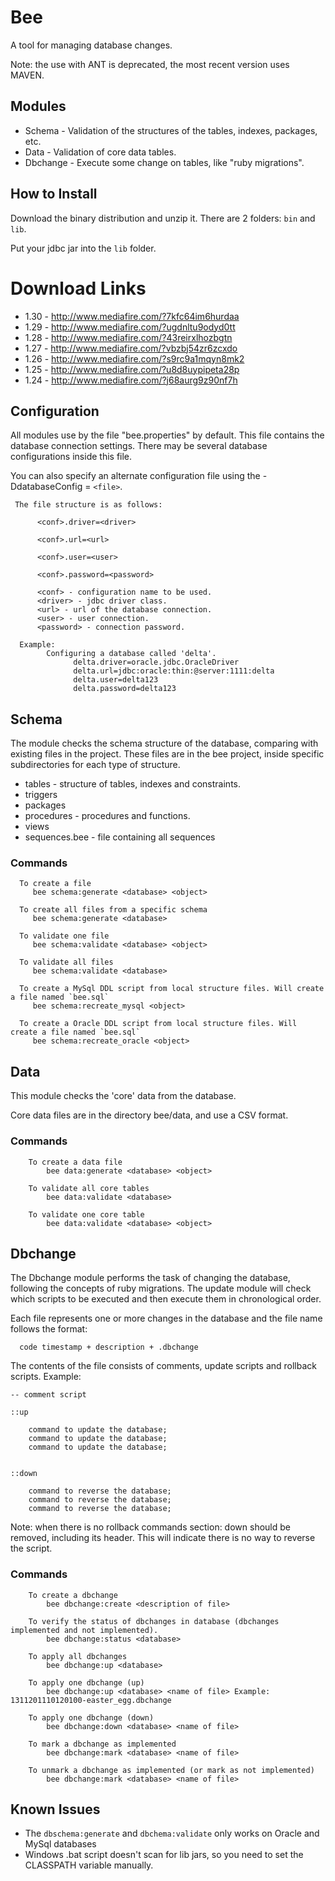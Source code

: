 # Bee

A tool for managing database changes.

Note: the use with ANT is deprecated, the most recent version uses MAVEN.

## Modules

* Schema - Validation of the structures of the tables, indexes, packages, etc.
* Data - Validation of core data tables.
* Dbchange - Execute some change on tables, like "ruby migrations".

## How to Install

Download the binary distribution and unzip it. There are 2 folders: `bin` and `lib`.

Put your jdbc jar into the `lib` folder.

# Download Links

   * 1.30 - http://www.mediafire.com/?7kfc64im6hurdaa
   * 1.29 - http://www.mediafire.com/?ugdnltu9odyd0tt
   * 1.28 - http://www.mediafire.com/?43reirxlhozbgtn
   * 1.27 - http://www.mediafire.com/?vbzbj54zr6zcxdo
   * 1.26 - http://www.mediafire.com/?s9rc9a1mqyn8mk2
   * 1.25 - http://www.mediafire.com/?u8d8uypipeta28p
   * 1.24 - http://www.mediafire.com/?j68aurg9z90nf7h

## Configuration

All modules use by the file "bee.properties" by default. This file contains the database connection settings. There may be several database configurations inside this file.

You can also specify an alternate configuration file using the -DdatabaseConfig = `<file>`.

     The file structure is as follows: 

          <conf>.driver=<driver>

          <conf>.url=<url>

          <conf>.user=<user>

          <conf>.password=<password>

          <conf> - configuration name to be used.
          <driver> - jdbc driver class.
          <url> - url of the database connection.
          <user> - user connection.
          <password> - connection password.

      Example:
            Configuring a database called 'delta'.
                  delta.driver=oracle.jdbc.OracleDriver
                  delta.url=jdbc:oracle:thin:@server:1111:delta
                  delta.user=delta123
                  delta.password=delta123

## Schema

The module checks the schema structure of the database, comparing with existing files in the project. These files are in the bee project, inside specific subdirectories for each type of structure.

   * tables - structure of tables, indexes and constraints.
   * triggers
   * packages
   * procedures - procedures and functions.
   * views
   * sequences.bee - file containing all sequences

### Commands

      To create a file
         bee schema:generate <database> <object>

      To create all files from a specific schema
         bee schema:generate <database>

      To validate one file
         bee schema:validate <database> <object>

      To validate all files
         bee schema:validate <database>

      To create a MySql DDL script from local structure files. Will create a file named `bee.sql`
         bee schema:recreate_mysql <object>

      To create a Oracle DDL script from local structure files. Will create a file named `bee.sql`
         bee schema:recreate_oracle <object>


## Data

This module checks the 'core' data from the database.

Core data files are in the directory bee/data, and use a CSV format.

### Commands

        To create a data file
            bee data:generate <database> <object>

        To validate all core tables
            bee data:validate <database>

        To validate one core table
            bee data:validate <database> <object>


## Dbchange

The Dbchange module performs the task of changing the database, following the concepts of ruby migrations. The update module will check which scripts to be executed and then execute them in chronological order.


Each file represents one or more changes in the database and the file name follows the format:

      code timestamp + description + .dbchange


The contents of the file consists of comments, update scripts and rollback scripts. Example:

    -- comment script

    ::up

        command to update the database;
        command to update the database;
        command to update the database;


    ::down
        
        command to reverse the database;
        command to reverse the database;
        command to reverse the database;


Note:  when there is no rollback commands section: down should be removed, including its header. This will indicate there is no way to reverse the script.

### Commands

        To create a dbchange
            bee dbchange:create <description of file>

        To verify the status of dbchanges in database (dbchanges implemented and not implemented).
            bee dbchange:status <database>

        To apply all dbchanges
            bee dbchange:up <database>

        To apply one dbchange (up)
            bee dbchange:up <database> <name of file> Example: 1311201110120100-easter_egg.dbchange

        To apply one dbchange (down)
            bee dbchange:down <database> <name of file>
            
        To mark a dbchange as implemented
        	bee dbchange:mark <database> <name of file>
        	
        To unmark a dbchange as implemented (or mark as not implemented)
        	bee dbchange:mark <database> <name of file>


## Known Issues

* The `dbschema:generate` and `dbchema:validate` only works on Oracle and MySql databases
* Windows .bat script doesn't scan for lib jars, so you need to set the CLASSPATH variable manually.